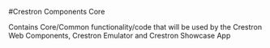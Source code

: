 #Crestron Components Core 

Contains Core/Common functionality/code that will be used by the Crestron Web Components, Crestron Emulator and 
Crestron Showcase App


 